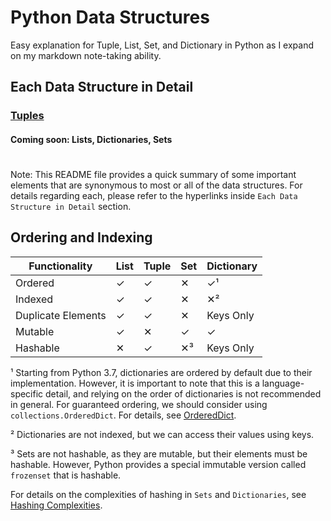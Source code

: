 # Python Data Structures
Easy explanation for Tuple, List, Set, and Dictionary in Python as I expand on my markdown note-taking ability.

## Each Data Structure in Detail

### [Tuples](https://github.com/psumitcode/python-data-structures/blob/main/Tuples.md)

#### Coming soon: Lists, Dictionaries, Sets

#

Note: This README file provides a quick summary of some important elements that are synonymous to most or all of the data structures. For details regarding each, please refer to the hyperlinks inside `Each Data Structure in Detail` section.

## Ordering and Indexing

| Functionality | List | Tuple | Set | Dictionary |
| --- | --- | --- | --- | --- |
| Ordered | ✓ | ✓ | ✕ | ✓¹ |
| Indexed | ✓ | ✓ | ✕ | ✕² |
| Duplicate Elements | ✓ | ✓ | ✕ | Keys Only |
| Mutable | ✓ | ✕ | ✓ | ✓ |
| Hashable | ✕ | ✓ | ✕³ | Keys Only |

¹ Starting from Python 3.7, dictionaries are ordered by default due to their implementation. However, it is important to note that this is a language-specific detail, and relying on the order of dictionaries is not recommended in general. For guaranteed ordering, we should consider using `collections.OrderedDict`. For details, see [OrderedDict](https://github.com/psumitcode/python-data-structures/blob/main/OrderedDict.md).

² Dictionaries are not indexed, but we can access their values using keys.

³ Sets are not hashable, as they are mutable, but their elements must be hashable. However, Python provides a special immutable version called `frozenset` that is hashable.

For details on the complexities of hashing in `Sets` and `Dictionaries`, see [Hashing Complexities](https://github.com/psumitcode/python-data-structures/blob/main/Hashing%20Complexities.md).
